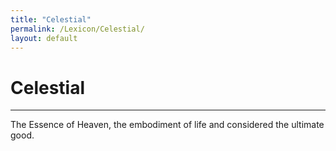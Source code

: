 ```yaml
---
title: "Celestial"
permalink: /Lexicon/Celestial/
layout: default
---
```

# Celestial
---
The Essence of Heaven, the embodiment of life and considered the ultimate good.
